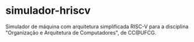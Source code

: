 # simulador-hriscv
Simulador de máquina com arquitetura simplificada RISC-V para a disciplina "Organização e Arquitetura de Computadores", de CC@UFCG.
